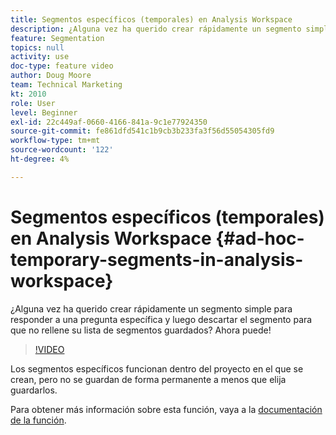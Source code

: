 ```yaml
---
title: Segmentos específicos (temporales) en Analysis Workspace
description: ¿Alguna vez ha querido crear rápidamente un segmento simple para responder a una pregunta específica y luego descartar el segmento para que no rellene su lista de segmentos guardados? Ahora puede!
feature: Segmentation
topics: null
activity: use
doc-type: feature video
author: Doug Moore
team: Technical Marketing
kt: 2010
role: User
level: Beginner
exl-id: 22c449af-0660-4166-841a-9c1e77924350
source-git-commit: fe861dfd541c1b9cb3b233fa3f56d55054305fd9
workflow-type: tm+mt
source-wordcount: '122'
ht-degree: 4%

---
```


# Segmentos específicos (temporales) en Analysis Workspace {#ad-hoc-temporary-segments-in-analysis-workspace}

¿Alguna vez ha querido crear rápidamente un segmento simple para responder a una pregunta específica y luego descartar el segmento para que no rellene su lista de segmentos guardados? Ahora puede!

>[!VIDEO](https://video.tv.adobe.com/v/23978/?quality=12)

Los segmentos específicos funcionan dentro del proyecto en el que se crean, pero no se guardan de forma permanente a menos que elija guardarlos.

Para obtener más información sobre esta función, vaya a la [documentación de la función](https://experienceleague.adobe.com/docs/analytics/analyze/analysis-workspace/components/t-freeform-project-segment.html?lang=en).

